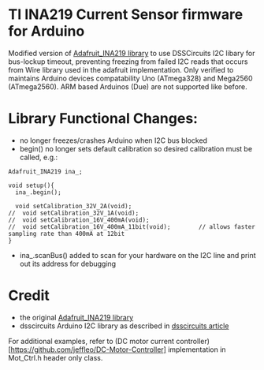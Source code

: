 # TI INA219 Current Sensor firmware for Arduino

Modified version of [Adafruit_INA219 library](https://github.com/adafruit/Adafruit_INA219) to use DSSCircuits I2C libary for bus-lockup timeout, preventing freezing from failed I2C reads that occurs from Wire library used in the adafruit implementation. Only verified to maintains Arduino devices compatability Uno (ATmega328) and Mega2560 (ATmega2560). ARM based Arduinos (Due) are not supported like before.

# Library Functional Changes: 
- no longer freezes/crashes Arduino when I2C bus blocked
- begin() no longer sets default calibration so desired calibration must be called, e.g.:
~~~~
Adafruit_INA219 ina_;

void setup(){
  ina_.begin();
  
  void setCalibration_32V_2A(void);
//  void setCalibration_32V_1A(void);
//  void setCalibration_16V_400mA(void);
//  void setCalibration_16V_400mA_11bit(void);        // allows faster sampling rate than 400mA at 12bit
}
~~~~
-  ina_.scanBus() added to scan for your hardware on the I2C line and print out its address for debugging

# Credit
- the original [Adafruit_INA219 library](https://github.com/adafruit/Adafruit_INA219)
- dsscircuits Arduino I2C library as described in [dsscircuits article](http://dsscircuits.com/articles/86-articles/66-arduino-i2c-master-library)

For additional examples, refer to (DC motor current controller)[https://github.com/jeffleo/DC-Motor-Controller] implementation in Mot_Ctrl.h header only class.
